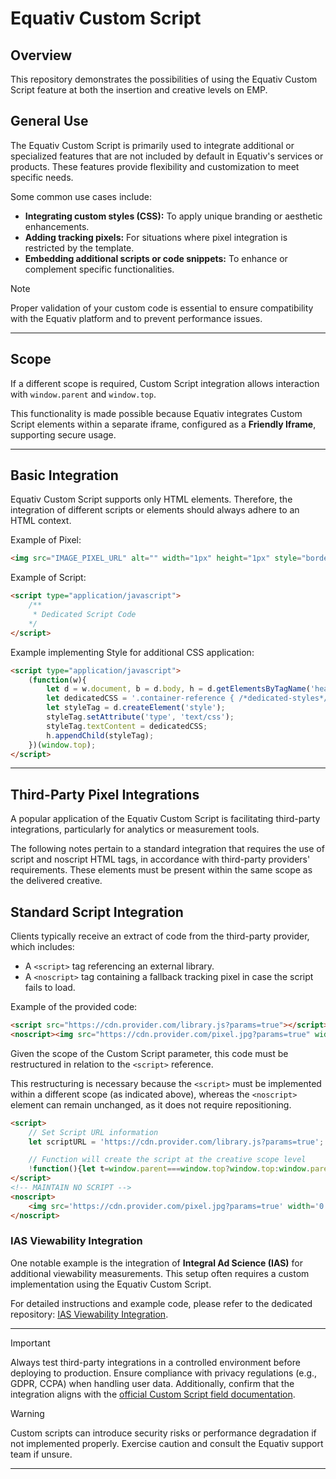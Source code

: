 # Equativ Custom Script

## Overview

This repository demonstrates the possibilities of using the Equativ Custom Script feature at both the insertion and creative levels on EMP.

## General Use

The Equativ Custom Script is primarily used to integrate additional or specialized features that are not included by default in Equativ's services or products. These features provide flexibility and customization to meet specific needs. 

Some common use cases include:
- **Integrating custom styles (CSS):** To apply unique branding or aesthetic enhancements.
- **Adding tracking pixels:** For situations where pixel integration is restricted by the template.
- **Embedding additional scripts or code snippets:** To enhance or complement specific functionalities.

> [!NOTE]  
> Proper validation of your custom code is essential to ensure compatibility with the Equativ platform and to prevent performance issues.

---

## Scope

If a different scope is required, Custom Script integration allows interaction with `window.parent` and `window.top`. 

This functionality is made possible because Equativ integrates Custom Script elements within a separate iframe, configured as a **Friendly Iframe**, supporting secure usage.

---

## Basic Integration

Equativ Custom Script supports only HTML elements. Therefore, the integration of different scripts or elements should always adhere to an HTML context.


Example of Pixel:
```html
<img src="IMAGE_PIXEL_URL" alt="" width="1px" height="1px" style="border: 0px !important;" >
```

Example of Script:
```html
<script type="application/javascript">
    /**
     * Dedicated Script Code
    */
</script>
```

Example implementing Style for additional CSS application:
```html
<script type="application/javascript">
    (function(w){
        let d = w.document, b = d.body, h = d.getElementsByTagName('head')[0];
        let dedicatedCSS = '.container-reference { /*dedicated-styles*/ }'
        let styleTag = d.createElement('style');
        styleTag.setAttribute('type', 'text/css');
        styleTag.textContent = dedicatedCSS;
        h.appendChild(styleTag); 
    })(window.top);
</script>
```


---

## Third-Party Pixel Integrations

A popular application of the Equativ Custom Script is facilitating third-party integrations, particularly for analytics or measurement tools.

The following notes pertain to a standard integration that requires the use of script and noscript HTML tags, in accordance with third-party providers' requirements. These elements must be present within the same scope as the delivered creative.

## Standard Script Integration

Clients typically receive an extract of code from the third-party provider, which includes:
- A `<script>` tag referencing an external library.
- A `<noscript>` tag containing a fallback tracking pixel in case the script fails to load.

Example of the provided code:

```html
<script src="https://cdn.provider.com/library.js?params=true"></script>
<noscript><img src="https://cdn.provider.com/pixel.jpg?params=true" width="0" height="0"/></noscript>
```

Given the scope of the Custom Script parameter, this code must be restructured in relation to the `<script>` reference.

This restructuring is necessary because the `<script>` must be implemented within a different scope (as indicated above), whereas the `<noscript>` element can remain unchanged, as it does not require repositioning.

```html
<script>
    // Set Script URL information
    let scriptURL = 'https://cdn.provider.com/library.js?params=true';

    // Function will create the script at the creative scope level
    !function(){let t=window.parent===window.top?window.top:window.parent;if(!t.document){console.error("dv-custom-target","document-scope-error");return}let e=t.document.createElement("script");e.setAttribute("src",scriptURL),e.async=!0;let o=t.document.body;t.document.querySelector("#[sas_tagId]")?(t.document.querySelector("#[sas_tagId]").appendChild(e),console.log("dv-custom-target","format")):o?(o.appendChild(e),console.log("dv-custom-target","body")):console.error("dv-custom-target","not-found")}();
</script>
<!-- MAINTAIN NO SCRIPT -->
<noscript>
    <img src='https://cdn.provider.com/pixel.jpg?params=true' width='0' height='0'/>
</noscript>
```

### IAS Viewability Integration

One notable example is the integration of **Integral Ad Science (IAS)** for additional viewability measurements. This setup often requires a custom implementation using the Equativ Custom Script.

For detailed instructions and example code, please refer to the dedicated repository: [IAS Viewability Integration](https://github.com/jmencinapino/ias-viewability-integration).

---

> [!IMPORTANT]  
> Always test third-party integrations in a controlled environment before deploying to production. Ensure compliance with privacy regulations (e.g., GDPR, CCPA) when handling user data. Additionally, confirm that the integration aligns with the [official Custom Script field documentation](https://help.smartadserver.com/s/article/Configuring-creatives#:~:text=unchecked%20by%20default.-,Custom%20script%20(for%20creatives),-You%20can%20add).

> [!WARNING]  
> Custom scripts can introduce security risks or performance degradation if not implemented properly. Exercise caution and consult the Equativ support team if unsure.

---
